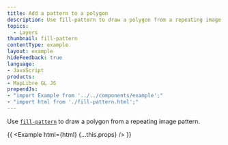 ```yaml
---
title: Add a pattern to a polygon
description: Use fill-pattern to draw a polygon from a repeating image pattern.
topics:
  - Layers
thumbnail: fill-pattern
contentType: example
layout: example
hideFeedback: true
language:
- JavaScript
products:
- MapLibre GL JS
prependJs:
- "import Example from '../../components/example';"
- "import html from './fill-pattern.html';"
---
```


Use [`fill-pattern`](https://maplibre.org/maplibre-style/layers/#paint-fill-fill-pattern) to draw a polygon from a repeating image pattern.

{{ <Example html={html} {...this.props} /> }}
